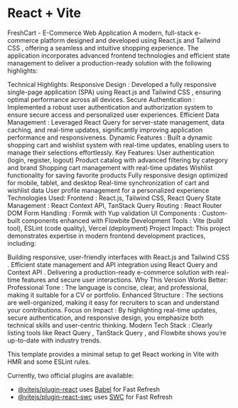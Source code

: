 # React + Vite

FreshCart - E-Commerce Web Application
A modern, full-stack e-commerce platform designed and developed using React.js and Tailwind CSS , offering a seamless and intuitive shopping experience. The application incorporates advanced frontend technologies and efficient state management to deliver a production-ready solution with the following highlights:

Technical Highlights:
Responsive Design : Developed a fully responsive single-page application (SPA) using React.js and Tailwind CSS , ensuring optimal performance across all devices.
Secure Authentication : Implemented a robust user authentication and authorization system to ensure secure access and personalized user experiences.
Efficient Data Management : Leveraged React Query for server-state management, data caching, and real-time updates, significantly improving application performance and responsiveness.
Dynamic Features : Built a dynamic shopping cart and wishlist system with real-time updates, enabling users to manage their selections effortlessly.
Key Features:
User authentication (login, register, logout)
Product catalog with advanced filtering by category and brand
Shopping cart management with real-time updates
Wishlist functionality for saving favorite products
Fully responsive design optimized for mobile, tablet, and desktop
Real-time synchronization of cart and wishlist data
User profile management for a personalized experience
Technologies Used:
Frontend : React.js, Tailwind CSS, React Query
State Management : React Context API, TanStack Query
Routing : React Router DOM
Form Handling : Formik with Yup validation
UI Components : Custom-built components enhanced with Flowbite
Development Tools : Vite (build tool), ESLint (code quality), Vercel (deployment)
Project Impact:
This project demonstrates expertise in modern frontend development practices, including:

Building responsive, user-friendly interfaces with React.js and Tailwind CSS .
Efficient state management and API integration using React Query and Context API .
Delivering a production-ready e-commerce solution with real-time features and secure user interactions.
Why This Version Works Better:
Professional Tone : The language is concise, clear, and professional, making it suitable for a CV or portfolio.
Enhanced Structure : The sections are well-organized, making it easy for recruiters to scan and understand your contributions.
Focus on Impact : By highlighting real-time updates, secure authentication, and responsive design, you emphasize both technical skills and user-centric thinking.
Modern Tech Stack : Clearly listing tools like React Query , TanStack Query , and Flowbite shows you’re up-to-date with industry trends.


This template provides a minimal setup to get React working in Vite with HMR and some ESLint rules.

Currently, two official plugins are available:

- [@vitejs/plugin-react](https://github.com/vitejs/vite-plugin-react/blob/main/packages/plugin-react/README.md) uses [Babel](https://babeljs.io/) for Fast Refresh
- [@vitejs/plugin-react-swc](https://github.com/vitejs/vite-plugin-react-swc) uses [SWC](https://swc.rs/) for Fast Refresh
